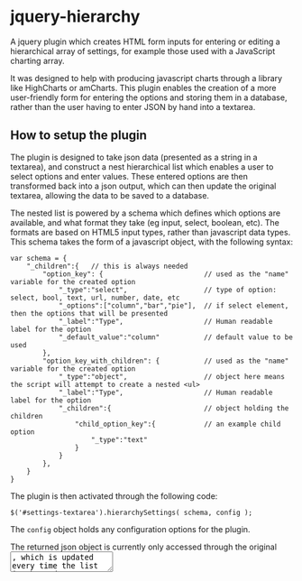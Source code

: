 jquery-hierarchy
================

A jquery plugin which creates HTML form inputs for entering or editing a hierarchical array of settings, for example those used with a JavaScript charting array.

It was designed to help with producing javascript charts through a library like HighCharts or amCharts. This plugin enables the creation of a more user-friendly form for entering the options and storing them in a database, rather than the user having to enter JSON by hand into a textarea.

How to setup the plugin
-----------------------

The plugin is designed to take json data (presented as a string in a textarea), and construct a nest hierarchical list which enables a user to select options and enter values. These entered options are then transformed back into a json output, which can then update the original textarea, allowing the data to be saved to a database.

The nested list is powered by a schema which defines which options are available, and what format they take (eg input, select, boolean, etc). The formats are based on HTML5 input types, rather than javascript data types. This schema takes the form of a javascript object, with the following syntax:

```
var schema = {
	"_children":{	// this is always needed
		"option_key": {							// used as the "name" variable for the created option
			"_type":"select",					// type of option: select, bool, text, url, number, date, etc
			"_options":["column","bar","pie"],	// if select element, then the options that will be presented
			"_label":"Type",					// Human readable label for the option
			"_default_value":"column"			// default value to be used
		},		
		"option_key_with_children": {			// used as the "name" variable for the created option
			"_type":"object",					// object here means the script will attempt to create a nested <ul>
			"_label":"Type",					// Human readable label for the option
			"_children":{						// object holding the children
				"child_option_key":{			// an example child option
					"_type":"text"
				}
			}
		},
	}
}

```

The plugin is then activated through the following code:

```
$('#settings-textarea').hierarchySettings( schema, config );
```

The `config` object holds any configuration options for the plugin.

The returned json object is currently only accessed through the original <textarea>, which is updated every time the list is changed. Future versions hope to make the json object easier to access through other methods. The textarea is hidden by default, but can be show by setting `config.showOriginalTextarea` to `true`.

How to use the form
-------------------

The resulting form should be straightforward to use. A user simply selects one of the available options from the dropdown menu, and this then allows them to either enter or select the value for this option, or shows them a list of sub-options which are available.

If an option key is entered more than once by a user, the resulting data contains an array with all the entered values. This can be useful for creating arrays of elements (eg where more than one axis is defined in a graph). In future versions it may be possible to switch this behaviour off.

To clear an option, simply select the blank option from the selection menu for that option.